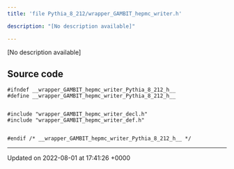 ```yaml
---
title: 'file Pythia_8_212/wrapper_GAMBIT_hepmc_writer.h'

description: "[No description available]"

---
```







[No description available]




## Source code

```
#ifndef __wrapper_GAMBIT_hepmc_writer_Pythia_8_212_h__
#define __wrapper_GAMBIT_hepmc_writer_Pythia_8_212_h__


#include "wrapper_GAMBIT_hepmc_writer_decl.h"
#include "wrapper_GAMBIT_hepmc_writer_def.h"


#endif /* __wrapper_GAMBIT_hepmc_writer_Pythia_8_212_h__ */
```


-------------------------------

Updated on 2022-08-01 at 17:41:26 +0000
